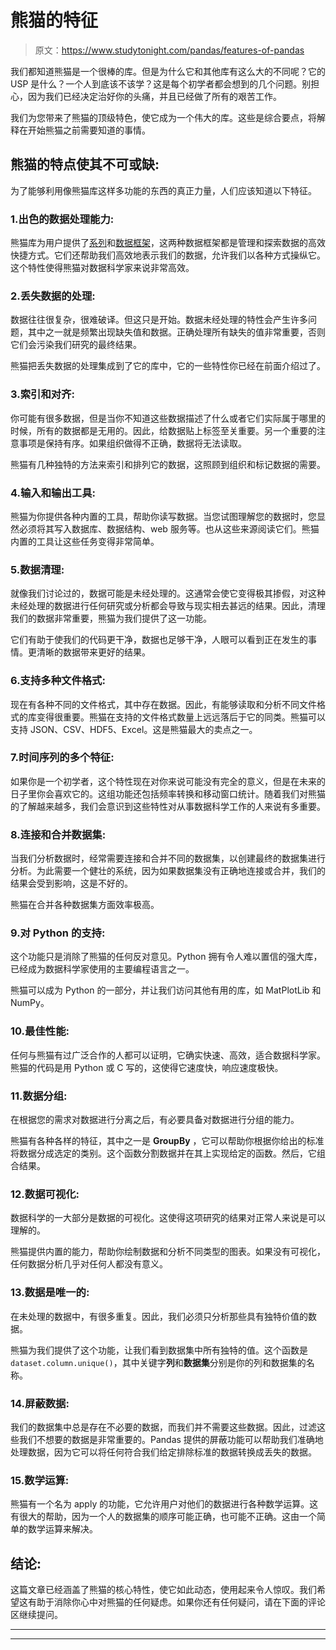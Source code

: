 # 熊猫的特征

> 原文：<https://www.studytonight.com/pandas/features-of-pandas>

我们都知道熊猫是一个很棒的库。但是为什么它和其他库有这么大的不同呢？它的 USP 是什么？一个人到底该不该学？这是每个初学者都会想到的几个问题。别担心，因为我们已经决定治好你的头痛，并且已经做了所有的艰苦工作。

我们为您带来了熊猫的顶级特色，使它成为一个伟大的库。这些是综合要点，将解释在开始熊猫之前需要知道的事情。

## 熊猫的特点使其不可或缺:

为了能够利用像熊猫库这样多功能的东西的真正力量，人们应该知道以下特征。

### 1.出色的数据处理能力:

熊猫库为用户提供了[系列](https://www.studytonight.com/pandas/pandas-series)和[数据框架](https://www.studytonight.com/pandas/pandas-dataframe)，这两种数据框架都是管理和探索数据的高效快捷方式。它们还帮助我们高效地表示我们的数据，允许我们以各种方式操纵它。这个特性使得熊猫对数据科学家来说非常高效。

### 2.丢失数据的处理:

数据往往很复杂，很难破译。但这只是开始。数据未经处理的特性会产生许多问题，其中之一就是频繁出现缺失值和数据。正确处理所有缺失的值非常重要，否则它们会污染我们研究的最终结果。

熊猫把丢失数据的处理集成到了它的库中，它的一些特性你已经在前面介绍过了。

### 3.索引和对齐:

你可能有很多数据，但是当你不知道这些数据描述了什么或者它们实际属于哪里的时候，所有的数据都是无用的。因此，给数据贴上标签至关重要。另一个重要的注意事项是保持有序。如果组织做得不正确，数据将无法读取。

熊猫有几种独特的方法来索引和排列它的数据，这照顾到组织和标记数据的需要。

### 4.输入和输出工具:

熊猫为你提供各种内置的工具，帮助你读写数据。当您试图理解您的数据时，您显然必须将其写入数据库、数据结构、web 服务等。也从这些来源阅读它们。熊猫内置的工具让这些任务变得非常简单。

### 5.数据清理:

就像我们讨论过的，数据可能是未经处理的。这通常会使它变得极其掺假，对这种未经处理的数据进行任何研究或分析都会导致与现实相去甚远的结果。因此，清理我们的数据非常重要，熊猫为我们提供了这一功能。

它们有助于使我们的代码更干净，数据也足够干净，人眼可以看到正在发生的事情。更清晰的数据带来更好的结果。

### 6.支持多种文件格式:

现在有各种不同的文件格式，其中存在数据。因此，有能够读取和分析不同文件格式的库变得很重要。熊猫在支持的文件格式数量上远远落后于它的同类。熊猫可以支持 JSON、CSV、HDF5、Excel。这是熊猫最大的卖点之一。

### 7.时间序列的多个特征:

如果你是一个初学者，这个特性现在对你来说可能没有完全的意义，但是在未来的日子里你会喜欢它的。这组功能还包括频率转换和移动窗口统计。随着我们对熊猫的了解越来越多，我们会意识到这些特性对从事数据科学工作的人来说有多重要。

### 8.连接和合并数据集:

当我们分析数据时，经常需要连接和合并不同的数据集，以创建最终的数据集进行分析。为此需要一个健壮的系统，因为如果数据集没有正确地连接或合并，我们的结果会受到影响，这是不好的。

熊猫在合并各种数据集方面效率极高。

### 9.对 Python 的支持:

这个功能只是消除了熊猫的任何反对意见。Python 拥有令人难以置信的强大库，已经成为数据科学家使用的主要编程语言之一。

熊猫可以成为 Python 的一部分，并让我们访问其他有用的库，如 MatPlotLib 和 NumPy。

### 10.最佳性能:

任何与熊猫有过广泛合作的人都可以证明，它确实快速、高效，适合数据科学家。熊猫的代码是用 Python 或 C 写的，这使得它速度快，响应速度极快。

### 11.数据分组:

在根据您的需求对数据进行分离之后，有必要具备对数据进行分组的能力。

熊猫有各种各样的特征，其中之一是 **GroupBy** ，它可以帮助你根据你给出的标准将数据分成选定的类别。这个函数分割数据并在其上实现给定的函数。然后，它组合结果。

### 12.数据可视化:

数据科学的一大部分是数据的可视化。这使得这项研究的结果对正常人来说是可以理解的。

熊猫提供内置的能力，帮助你绘制数据和分析不同类型的图表。如果没有可视化，任何数据分析几乎对任何人都没有意义。

### 13.数据是唯一的:

在未处理的数据中，有很多重复。因此，我们必须只分析那些具有独特价值的数据。

熊猫为我们提供了这个功能，让我们看到数据集中所有独特的值。这个函数是`dataset.column.unique()`，其中关键字**列**和**数据集**分别是你的列和数据集的名称。

### 14.屏蔽数据:

我们的数据集中总是存在不必要的数据，而我们并不需要这些数据。因此，过滤这些我们不想要的数据是非常重要的。Pandas 提供的屏蔽功能可以帮助我们准确地处理数据，因为它可以将任何符合我们给定排除标准的数据转换成丢失的数据。

### 15.数学运算:

熊猫有一个名为 apply 的功能，它允许用户对他们的数据进行各种数学运算。这有很大的帮助，因为一个人的数据集的顺序可能正确，也可能不正确。这由一个简单的数学运算来解决。

## 结论:

这篇文章已经涵盖了熊猫的核心特性，使它如此动态，使用起来令人惊叹。我们希望这有助于消除你心中对熊猫的任何疑虑。如果你还有任何疑问，请在下面的评论区继续提问。

* * *

* * *